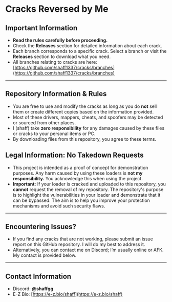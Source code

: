 # **Cracks Reversed by Me**

## **Important Information**
- **Read the rules carefully before proceeding.**
- Check the **Releases** section for detailed information about each crack.
- Each branch corresponds to a specific crack. Select a branch or visit the **Releases** section to download what you need.
- All branches relating to cracks are here: [https://github.com/shaff1337/cracks/branches](https://github.com/shaff1337/cracks/branches)

---

## **Repository Information & Rules**
- You are free to use and modify the cracks as long as you do **not** sell them or create different copies based on the information provided.
- Most of these drivers, mappers, cheats, and spoofers may be detected or sourced from other places.
- I (shaff) take **zero responsibility** for any damages caused by these files or cracks to your personal items or PC.
- By downloading files from this repository, you agree to these terms.

## **Legal Information: No Takedown Requests**
- This project is intended as a proof of concept for demonstration purposes. Any harm caused by using these loaders is **not my responsibility.** You acknowledge this when using the project.
- **Important:** If your loader is cracked and uploaded to this repository, you **cannot** request the removal of my repository. The repository's purpose is to highlight the vulnerabilities in your loader and demonstrate that it can be bypassed. The aim is to help you improve your protection mechanisms and avoid such security flaws.

---

## **Encountering Issues?**
- If you find any cracks that are not working, please submit an issue report on this GitHub repository. I will do my best to address it.
- Alternatively, you can contact me on Discord; I’m usually online or AFK. My contact is provided below.

---

## **Contact Information**
- Discord: **@shaffgg**
- E-Z Bio: [https://e-z.bio/shaff](https://e-z.bio/shaff)
